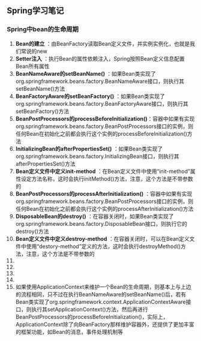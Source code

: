 ## Spring学习笔记
### Spring中bean的生命周期
1. **Bean的建立** ：由BeanFactory读取Bean定义文件，并实例实例化，也就是我们常说的new
2. **Setter注入** ：执行Bean的属性依赖注入，Spring按照Bean定义信息配置Bean所有属性
3. **BeanNameAware的setBeanName()** ：如果Bean类实现了org.springframework.beans.factory.BeanNameAware接口，则执行其setBeanName()方法
4. **BeanFactoryAware的setBeanFactory()** ：如果Bean类实现了org.springframework.beans.factory.BeanFactoryAware接口，则执行其setBeanFactory()方法
5. **BeanPostProcessors的processBeforeInitialization()**：容器中如果有实现org.springframework.beans.factory.BeanPostProcessors接口的实例，则任何Bean在初始化之前都会执行这个实例的processBeforeInitialization()方法
6. **InitializingBean的afterPropertiesSet()** ：如果Bean类实现了org.springframework.beans.factory.InitializingBean接口，则执行其afterPropertiesSet()方法
7. **Bean定义文件中定义init-method** ：在Bean定义文件中使用“init-method”属性设定方法名称，这时会执行initMethod()方法，注意，这个方法是不带参数的
8. **BeanPostProcessors的processAfterInitialization()** ：容器中如果有实现org.springframework.beans.factory.BeanPostProcessors接口的实例，则任何Bean在初始化之前都会执行这个实例的processAfterInitialization()方法
9. **DisposableBean的destroy()** ：在容器关闭时，如果Bean类实现了org.springframework.beans.factory.DisposableBean接口，则执行它的destroy()方法
10. **Bean定义文件中定义destroy-method** ：在容器关闭时，可以在Bean定义文件中使用“destory-method”定义的方法，这时会执行destroyMethod()方法，注意，这个方法是不带参数的
11. 
12. 
13. 
14. 
15.  如果使用ApplicationContext来维护一个Bean的生命周期，则基本上与上边的流程相同，只不过在执行BeanNameAware的setBeanName()后，若有Bean类实现了org.springframework.context.ApplicationContextAware接口，则执行其setApplicationContext()方法，然后再进行BeanPostProcessors的processBeforeInitialization()，实际上，ApplicationContext除了向BeanFactory那样维护容器外，还提供了更加丰富的框架功能，如Bean的消息，事件处理机制等
